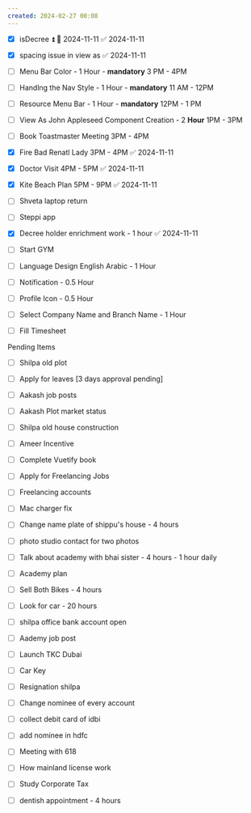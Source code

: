 ```yaml
---
created: 2024-02-27 00:08
---
```

- [x] isDecree ⏫ 📅 2024-11-11 ✅ 2024-11-11
- [x] spacing issue in view as ✅ 2024-11-11
- [ ] Menu Bar Color - 1 Hour - **mandatory** 3 PM - 4PM
- [ ] Handlng the Nav Style - 1 Hour - **mandatory** 11 AM - 12PM
- [ ] Resource Menu Bar - 1 Hour - **mandatory** 12PM - 1 PM
- [ ] View As John Appleseed Component Creation -  2 **Hour**  1PM - 3PM
- [ ] Book Toastmaster Meeting 3PM - 4PM 
- [x] Fire Bad Renatl Lady 3PM - 4PM ✅ 2024-11-11
- [x] Doctor Visit 4PM - 5PM ✅ 2024-11-11
- [x] Kite Beach Plan 5PM - 9PM ✅ 2024-11-11
- [ ] Shveta laptop return
- [ ] Steppi app
- [x] Decree holder enrichment work - 1 hour ✅ 2024-11-11
- [ ] Start GYM
- [ ] Language Design English Arabic - 1 Hour
- [ ] Notification - 0.5 Hour
- [ ] Profile Icon - 0.5 Hour
- [ ] Select Company Name and Branch Name -  1 Hour
- [ ] Fill Timesheet



Pending Items

- [ ] Shilpa old plot 
- [ ] Apply for leaves [3 days approval pending]
- [ ] Aakash job posts
- [ ] Aakash Plot market status
- [ ] Shilpa old house construction
- [ ] Ameer Incentive
- [ ] Complete Vuetify book
- [ ] Apply for Freelancing Jobs
- [ ] Freelancing accounts
- [ ] Mac charger fix
- [ ] Change name plate of shippu's house - 4 hours
- [ ] photo studio contact for two photos
- [ ] Talk about academy with bhai sister - 4 hours - 1 hour daily
- [ ] Academy plan 
- [ ] Sell Both Bikes - 4 hours
- [ ] Look for car - 20 hours
- [ ] shilpa office bank account open
- [ ] Aademy job post
- [ ] Launch TKC Dubai
- [ ] Car Key 
- [ ] Resignation shilpa
- [ ] Change nominee of every account
- [ ] collect debit card of idbi
- [ ] add nominee in hdfc 
- [ ] Meeting with 618
- [ ] How mainland license work
- [ ] Study Corporate Tax
- [ ] dentish appointment - 4 hours

